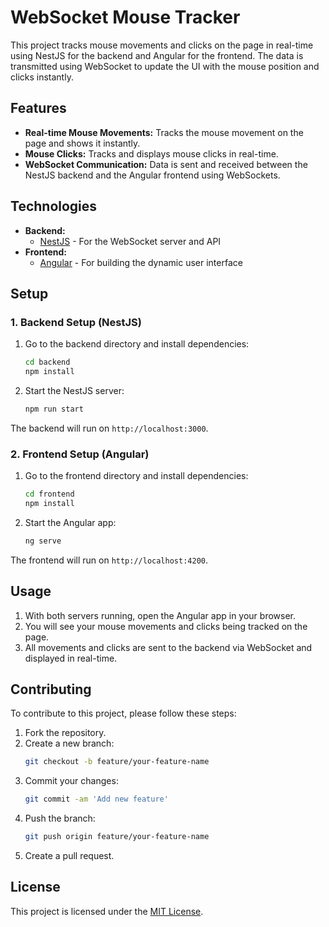 # WebSocket Mouse Tracker

This project tracks mouse movements and clicks on the page in real-time using NestJS for the backend and Angular for the frontend. The data is transmitted using WebSocket to update the UI with the mouse position and clicks instantly.

## Features

- **Real-time Mouse Movements:** Tracks the mouse movement on the page and shows it instantly.
- **Mouse Clicks:** Tracks and displays mouse clicks in real-time.
- **WebSocket Communication:** Data is sent and received between the NestJS backend and the Angular frontend using WebSockets.


## Technologies

- **Backend:**
  - [NestJS](https://nestjs.com/) - For the WebSocket server and API
- **Frontend:**
  - [Angular](https://angular.io/) - For building the dynamic user interface

## Setup

### 1. Backend Setup (NestJS)

1. Go to the backend directory and install dependencies:
    ```bash
    cd backend
    npm install
    ```

2. Start the NestJS server:
    ```bash
    npm run start
    ```

The backend will run on `http://localhost:3000`.

### 2. Frontend Setup (Angular)

1. Go to the frontend directory and install dependencies:
    ```bash
    cd frontend
    npm install
    ```

2. Start the Angular app:
    ```bash
    ng serve
    ```

The frontend will run on `http://localhost:4200`.

## Usage

1. With both servers running, open the Angular app in your browser.
2. You will see your mouse movements and clicks being tracked on the page.
3. All movements and clicks are sent to the backend via WebSocket and displayed in real-time.

## Contributing

To contribute to this project, please follow these steps:

1. Fork the repository.
2. Create a new branch:
    ```bash
    git checkout -b feature/your-feature-name
    ```
3. Commit your changes:
    ```bash
    git commit -am 'Add new feature'
    ```
4. Push the branch:
    ```bash
    git push origin feature/your-feature-name
    ```
5. Create a pull request.

## License

This project is licensed under the [MIT License](LICENSE).
